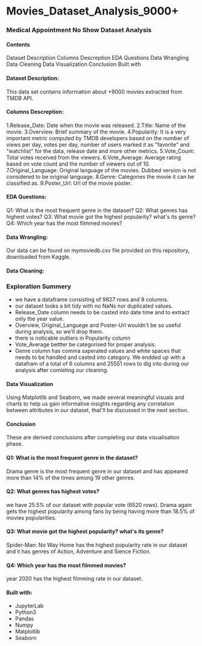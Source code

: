 # Movies_Dataset_Analysis_9000+

### Medical Appointment No Show Dataset Analysis
#### Contents
Dataset Description
Columns Descreption
EDA Questions
Data Wrangling
Data Cleaning
Data Visualization
Conclusion
Built with

#### Dataset Description:
This data set contains information about +9000 movies extracted from TMDB API.

#### Columns Descreption:
1.Release_Date: Date when the movie was released.
2.Title: Name of the movie.
3.Overview: Brief summary of the movie.
4.Popularity: It is a very important metric computed by TMDB developers based on the number of views per day, votes per day, number of users marked it as "favorite" and "watchlist" for the data, release date and more other metrics.
5.Vote_Count: Total votes received from the viewers.
6.Vote_Average: Average rating based on vote count and the number of viewers out of 10.
7.Original_Language: Original language of the movies. Dubbed version is not considered to be original language.
8.Genre: Categories the movie it can be classified as.
9.Poster_Url: Url of the movie poster.

#### EDA Questions:
Q1: What is the most frequent genre in the dataset?
Q2: What genres has highest votes?
Q3: What movie got the highest popularity? what's its genre?
Q4: Which year has the most filmmed movies?

#### Data Wrangling:
Our data can be found on mymoviedb.csv file provided on this repository, downloaded from Kaggle.

#### Data Cleaning:
### Exploration Summery
- we have a dataframe consisting of 9827 rows and 9 columns.
- our dataset looks a bit tidy with no NaNs nor duplicated values.
- Release_Date column needs to be casted into date time and to extract only the year value.
- Overview, Original_Languege and Poster-Url wouldn't be so useful during analysis, so we'll drop them.
- there is noticable outliers in Popularity column
- Vote_Average bettter be categorised for proper analysis.
- Genre column has comma saperated values and white spaces that needs to be handled and casted into category.
We endded up with a datafram of a total of 6 columns and 25551 rows to dig into during our analysis after comleting our cleaning.

#### Data Visualization
Using Matplotlib and Seaborn, we made several meaningful visuals and charts to help us gain informative insights regarding any correlation between attributes in our dataset, that'll be discussed in the next section.

#### Conclusion
These are derived conclusions after completing our data visualisation phase.

#### Q1: What is the most frequent genre in the dataset?
Drama genre is the most frequent genre in our dataset and has appeared more than 14% of the times among 19 other genres.

#### Q2: What genres has highest votes?
we have 25.5% of our dataset with popular vote (6520 rows). Drama again gets the highest popularity among fans by being having more than 18.5% of movies popularities.

#### Q3: What movie got the highest popularity? what's its genre?
Spider-Man: No Way Home has the highest popularity rate in our dataset and it has genres of Action, Adventure and Sience Fiction.

#### Q4: Which year has the most filmmed movies?
year 2020 has the highest filmming rate in our dataset.

#### Built with:
- JupyterLab
- Python3
- Pandas
- Numpy
- Matplotlib
- Seaborn
